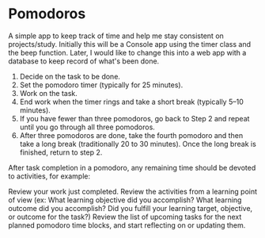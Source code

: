 # Pomodoros

A simple app to keep track of time and help me stay consistent on projects/study. Initially this will be a Console app using the timer class and the beep function. Later, I would like to change this into a web app with a database to keep record of what's been done.

1. Decide on the task to be done.
2. Set the pomodoro timer (typically for 25 minutes).
3. Work on the task.
4. End work when the timer rings and take a short break (typically 5–10 minutes).
5. If you have fewer than three pomodoros, go back to Step 2 and repeat until you go through all three pomodoros.
6. After three pomodoros are done, take the fourth pomodoro and then take a long break (traditionally 20 to 30 minutes). Once the long break is finished, return to step 2.


After task completion in a pomodoro, any remaining time should be devoted to activities, for example:

Review your work just completed.
Review the activities from a learning point of view (ex: What learning objective did you accomplish? What learning outcome did you accomplish? Did you fulfill your learning target, objective, or outcome for the task?)
Review the list of upcoming tasks for the next planned pomodoro time blocks, and start reflecting on or updating them.
